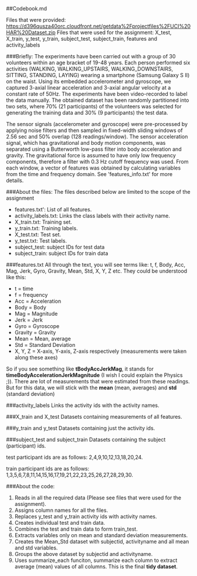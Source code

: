 ##Codebook.md

Files that were provided: https://d396qusza40orc.cloudfront.net/getdata%2Fprojectfiles%2FUCI%20HAR%20Dataset.zip
Files that were used for the assignment: X_test, X_train, y_test, y_train, subject_test, subject_train, features and
activity_labels

###Briefly:
The experiments have been carried out with a group of 30 volunteers within an age bracket of 19-48 years. 
Each person performed six activities (WALKING, WALKING_UPSTAIRS, WALKING_DOWNSTAIRS, SITTING, STANDING, LAYING) 
wearing a smartphone (Samsung Galaxy S II) on the waist. Using its embedded accelerometer and gyroscope, 
we captured 3-axial linear acceleration and 3-axial angular velocity at a constant rate of 50Hz. 
The experiments have been video-recorded to label the data manually. The obtained dataset has been randomly partitioned 
into two sets, where 70% (21 participants) of the volunteers was selected for generating the training data and 30% (9 participants) the test data.

The sensor signals (accelerometer and gyroscope) were pre-processed by applying noise filters and then sampled in fixed-width sliding windows of 2.56 sec and 50% overlap (128 readings/window). The sensor acceleration signal, which has gravitational and body motion components, was separated using a Butterworth low-pass filter into body acceleration and gravity. The gravitational force is assumed to have only low frequency components, therefore a filter with 0.3 Hz cutoff frequency was used. From each window, a vector of features was obtained by calculating variables from the time and frequency domain. See 'features_info.txt' for more details. 

###About the files:
The files described below are limited to the scope of the assignment
  * features.txt': List of all features.
  * activity_labels.txt: Links the class labels with their activity name.
  * X_train.txt: Training set.
  * y_train.txt: Training labels.
  * X_test.txt: Test set.
  * y_test.txt: Test labels.
  * subject_test: subject IDs for test data
  * subject_train: subject IDs for train data
  
###features.txt
All through the text, you will see terms like: t, f, Body, Acc, Mag, Jerk, Gyro, Gravity, Mean, Std, X, Y, Z etc. They could be understood like this:

  * t = time
  * f = frequency
  * Acc = Acceleration
  * Body = Body
  * Mag = Magnitude
  * Jerk = Jerk
  * Gyro = Gyroscope
  * Gravity = Gravity
  * Mean = Mean, average
  * Std = Standard Deviation
  * X, Y, Z = X-axis, Y-axis, Z-axis respectively (measurements were taken along these axes)

So if you see something like **tBodyAccJerkMag**, it stands for **timeBodyAccelerationJerkMagnitude** (I wish I could explain the Physics ;)). There are lot of measurements that were estimated from these readings. But for this data, we will stick with the **mean** (mean, averages) and **std** (standard deviation)

###activity_labels
Links the activity ids with the activity names.

###X_train and X_test
Datasets containing measurements of all features.

###y_train and y_test
Datasets containing just the activity ids.

###subject_test and subject_train
Datasets containing the subject (participant) ids.
  
test participant ids are as follows: 2,4,9,10,12,13,18,20,24.
  
train participant ids are as follows: 1,3,5,6,7,8,11,14,15,16,17,19,21,22,23,25,26,27,28,29,30.

###About the code:
1. Reads in all the required data (Please see files that were used for the assignment).
2. Assigns column names for all the files.
3. Replaces y_test and y_train activity ids with activity names.
4. Creates individual test and train data.
5. Combines the test and train data to form train_test.
6. Extracts variables only on mean and standard deviation measurements.
7. Creates the Mean_Std dataset with subjectid, activityname and all mean and std variables.
8. Groups the above dataset by subjectid and activityname.
9. Uses summarize_each funciton, summarize each column to extract average (mean) values of all columns. This is the final **tidy dataset**.
  


